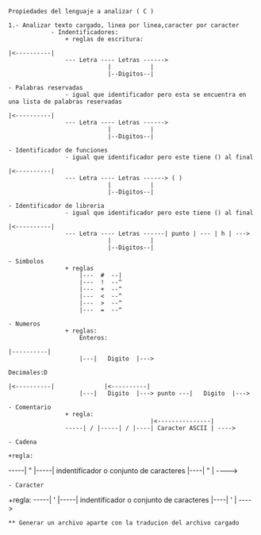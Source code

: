     Propiedades del lenguaje a analizar ( C )

    1.- Analizar texto cargado, linea por linea,caracter por caracter
                - Indentificadores:
                    + reglas de escritura:

    |<----------|
                    --- Letra ---- Letras ------>
                                |           |
                                |--Digitos--|

    - Palabras reservadas
                    - igual que identificador pero esta se encuentra en una lista de palabras reservadas

    |<----------|
                    --- Letra ---- Letras ------>
                                |           |
                                |--Digitos--|

    - Identificador de funciones
                    - igual que identificador pero este tiene () al final

    |<----------|
                    --- Letra ---- Letras ------> ( )
                                |           |
                                |--Digitos--|

    - Identificador de libreria
                    - igual que identificador pero este tiene () al final

    |<----------|
                    --- Letra ---- Letras ------| punto | --- | h | --->
                                |           |
                                |--Digitos--|

    - Simbolos
                    + reglas
                        |---  #  --|
                        |---  !  --^
                        |---  +  --^
                        |---  <  --^
                        |---  >  --^
                        |---  =  --^

    - Numeros
                    + reglas:
                        Enteros:

    |----------|
                        |---|   Digito  |--->

    Decimales:D

    |<----------|              |<----------|
                        |---|   Digito  |---> punto ---|   Digito  |--->

    - Comentario
                    + regla:
                                            |<---------------|
                    -----| / |-----| / |----| Caracter ASCII | ---->

    - Cadena

    +regla:
-----| " |-----| indentificador o conjunto de caracteres |----| " | ---->

    - Caracter

+regla:
-----| ' |-----| indentificador o conjunto de caracteres |----| ' | ---->

    ** Generar un archivo aparte con la traducion del archivo cargado
